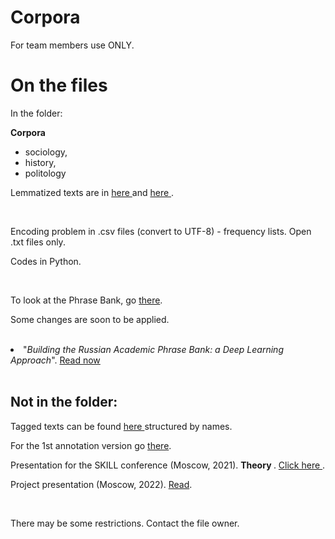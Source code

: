 # Corpora

For team members use ONLY.

<h1> On the files </h1>

In the folder:

<b> Corpora </b> 

<ul> 
 
  <li> sociology, </li> 
  <li> history, </li>
  <li> politology </li>
  
</ul>

Lemmatized texts are in <a href="https://github.com/Backpaul97/Corpora/blob/main/tagged_sociology_3.zip"> here </a> and <a href="https://github.com/Backpaul97/Corpora/blob/main/tagged_sociology_preliminary.zip"> here </a>.

<br>

<p> Encoding problem in .csv files (convert to UTF-8) - frequency lists. Open .txt files only. </p> 

Codes in Python. 

<br>

To look at the Phrase Bank, go <a href="https://github.com/Backpaul97/Corpora/blob/main/%D0%9A%D0%BB%D0%B0%D1%81%D1%81%D0%B8%D1%84%D0%B8%D0%BA%D0%B0%D1%86%D0%B8%D1%8F%202_%D1%84%D1%83%D0%BD%D0%BA%D1%86%D0%B8%D0%BE%D0%BD%D0%B0%D0%BB%D1%8C%D0%BD%D0%BE-%D1%81%D0%B5%D0%BC%D0%B0%D0%BD%D1%82%D0%B8%D1%87%D0%B5%D1%81%D0%BA%D0%B0%D1%8F.7z"> there</a>.


<p> Some changes are soon to be applied. </p>

<br>

<li> "<i>Building the Russian Academic Phrase Bank: a Deep Learning Approach</i>". <a href="https://github.com/Backpaul97/Corpora/blob/main/Vlasova%20et%20al_Academic%20phrasebank_2021.docx"> Read now</a></li>

<br>

<h2> Not in the folder: </h2>


Tagged texts can be found <a href="https://drive.google.com/drive/folders/1HZSub8-EocoPjmb0JHQ07usqDVTVuhxG"> here </a> structured by names. 

For the 1st annotation version go <a href="https://docs.google.com/document/d/1FWiLnvIKYgQLEr0aqg1rWjRgmwCKBwkS/edit"> there</a>.

Presentation for the SKILL conference (Moscow, 2021). <b> Theory </b>. <a href="https://docs.google.com/presentation/d/14SAr4Ky4cUl3DRUwcprD72Snr7jqjy5jXgND-0DNoBI/edit?usp=sharing"> Click here </a>.

Project presentation (Moscow, 2022). <a href="https://docs.google.com/presentation/d/1Yw0vz7Y4Cll4YshC8qm1VeTVeEJHEOO6/edit">Read</a>. 

<br>

There may be some restrictions. Contact the file owner. 

   
